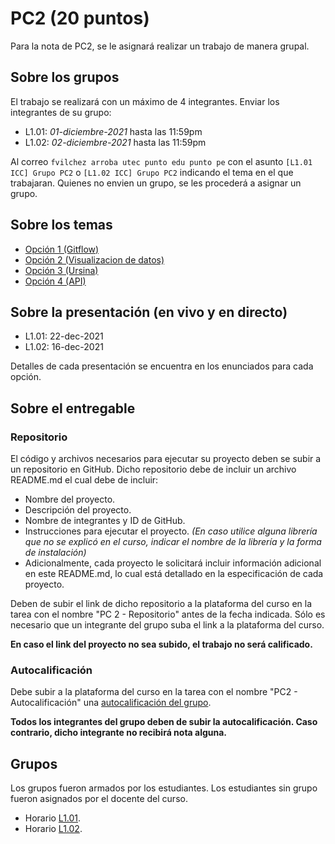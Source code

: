 # PC2 (20 puntos)

Para la nota de PC2, se le asignará realizar un trabajo de manera grupal.

## Sobre los grupos

El trabajo se realizará con un máximo de 4 integrantes. Enviar los integrantes de su grupo:

- L1.01: *01-diciembre-2021* hasta las 11:59pm
- L1.02: *02-diciembre-2021* hasta las 11:59pm

Al correo `fvilchez arroba utec punto edu punto pe` con el asunto `[L1.01 ICC] Grupo PC2` o `[L1.02 ICC] Grupo PC2` indicando el tema en el que trabajaran. Quienes no envien un grupo, se les procederá a asignar un grupo.

## Sobre los temas

- [Opción 1 (Gitflow)](./option1)
- [Opción 2 (Visualizacion de datos)](./option2)
- [Opción 3 (Ursina)](./option3)
- [Opción 4 (API)](./option4)

## Sobre la presentación (en vivo y en directo)

- L1.01: 22-dec-2021
- L1.02: 16-dec-2021

Detalles de cada presentación se encuentra en los enunciados para cada opción.

## Sobre el entregable

### Repositorio

El código y archivos necesarios para ejecutar su proyecto deben se subir a un repositorio en GitHub. Dicho repositorio debe de incluir un archivo README.md el cual debe de incluir:

- Nombre del proyecto.
- Descripción del proyecto.
- Nombre de integrantes y ID de GitHub.
- Instrucciones para ejecutar el proyecto. *(En caso utilice alguna librería que no se explicó en el curso, indicar el nombre de la librería y la forma de instalación)*
- Adicionalmente, cada proyecto le solicitará incluir información adicional en este README.md, lo cual está detallado en la especificación de cada proyecto.

Deben de subir el link de dicho repositorio a la plataforma del curso en la tarea con el nombre "PC 2 - Repositorio" antes de la fecha indicada. Sólo es necesario que un integrante del grupo suba el link a la plataforma del curso.

**En caso el link del proyecto no sea subido, el trabajo no será calificado.**

### Autocalificación

Debe subir a la plataforma del curso en la tarea con el nombre "PC2 - Autocalificación" una [autocalificación del grupo](./autocalification.md).

**Todos los integrantes del grupo deben de subir la autocalificación. Caso contrario, dicho integrante no recibirá nota alguna.**

## Grupos

Los grupos fueron armados por los estudiantes. Los estudiantes sin grupo fueron asignados por el docente del curso.

- Horario [L1.01](./l1.01.md).
- Horario [L1.02](./l1.02.md).

